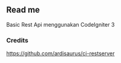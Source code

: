 ## Read me
Basic Rest Api menggunakan CodeIgniter 3

### Credits
https://github.com/ardisaurus/ci-restserver
